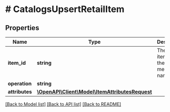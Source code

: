 # # CatalogsUpsertRetailItem

## Properties

Name | Type | Description | Notes
------------ | ------------- | ------------- | -------------
**item_id** | **string** | The catalog item id in the merchant namespace |
**operation** | **string** |  |
**attributes** | [**\OpenAPI\Client\Model\ItemAttributesRequest**](ItemAttributesRequest.md) |  |

[[Back to Model list]](../../README.md#models) [[Back to API list]](../../README.md#endpoints) [[Back to README]](../../README.md)
